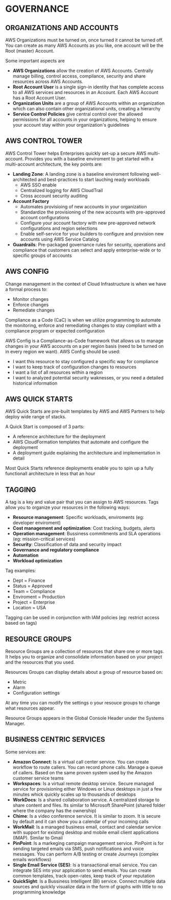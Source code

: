 # GOVERNANCE

## ORGANIZATIONS AND ACCOUNTS

AWS Organizations must be turned on, once turned it cannot be turned off. You can create as many AWS Accounts as you like, one account will be the Root (master) Account.

Some important aspects are
 - **AWS Organizations** allow the creation of AWS Accounts. Centrally manage billing, control access, compilance, security and share resources across AWS Accounts.
 - **Root Account User** is a single sign-in identity that has complete access to all AWS services and resources in an Account. Each AWS Account has a Root Account User.
 - **Organization Units** are a group of AWS Accounts within an organization which can also contain other organizational units, creating a hierarchy
 - **Service Control Policies** give central control over the allowed permissions for all accounts in your organizations, helping to ensure your account stay within your organization's guidelines

## AWS CONTROL TOWER

AWS Control Tower helps Enterprises quickly set-up a secure AWS multi-account. Provides you with a baseline enviroment to get started with a multi-account architecture, the key points are:
 - **Landing Zone**: A landing zone is a baseline enviroment following well-architected and best-practices to start lauching ready workloads
    - AWS SSO enable
    - Centralized logging for AWS CloudTrail
    - Cross account security auditing
 - **Account Factory**
    - Automates provisioing of new accounts in your organization
    - Standardize the provisioning of the new accounts with pre-approved account configurations
    - Configure your account factory with new pre-approved network configurations and region selections
    - Enable self-service for your builders to configure and provision new accounts using AWS Service Catalog
 - **Guardrails**: Pre-packaged governance rules for security, operations and compliance that customers can select and apply enterprise-wide or to specific groups of accounts

## AWS CONFIG

Change management in the context of Cloud Infrastructure is when we have a formal process to:
 - Monitor changes
 - Enforce changes
 - Remediate changes

Compliance as a Code (CaC) is when we utilize programming to automate the monitoring, enforce and remediating changes to stay compliant with a compliance program or expected configuration

AWS Config is a Compliance-as-Code framework that allows us to manage changes in your AWS accounts on a per region basis (need to be turned on in every region we want). AWS Config should be used:
 - I want this resource to stay configured a specific way for compliance
 - I want to keep track of configuration changes to resources
 - I want a list of all resources within a region
 - I want to analyzed potential security waknesses, or you need a detailed historical information

## AWS QUICK STARTS

AWS Quick Starts are pre-built templates by AWS and AWS Partners to help deploy wide range of stacks.

A Quick Start is composed of 3 parts:
 - A reference architecture for the deployment
 - AWS CloudFormation templates that automate and configure the deployment
 - A deployment guide explaining the architecture and implementation in detail

 Most Quick Starts reference deployments enable you to spin up a fully functionall architecture in less that an hour

## TAGGING

A tag is a key and value pair that you can assign to AWS resources. Tags allow you to organize your resources in the following ways:
 - **Resource management**: Specific workloads, enviroments (eg: developer enviroment)
 - **Cost management and optimization**: Cost tracking, budgets, alerts
 - **Operation management**: Bussiness commitments and SLA operations (eg: mission-critical services)
 - **Security**: Classification of data and security impact
 - **Governance and regulatory compliance**
 - **Automation**
 - **Workload optimization**

Tag examples:
 - Dept = Finance
 - Status = Approved
 - Team = Compliance
 - Enviroment = Production
 - Project = Enterprise
 - Location = USA

Tagging can be used in conjunction with IAM policies (eg: restrict access based on tags)

## RESOURCE GROUPS

Resource Groups are a collection of resources that share one or more tags. It helps you to organize and consolidate information based on your project and the resources that you used. 

Resources Groups can display details about a group of resource based on:
 - Metric
 - Alarm
 - Configuration settings

At any time you can modify the settings o your resouce groups to change what resources appear.

Resource Groups appears in the Global Console Header under the Systems Manager.

## BUSINESS CENTRIC SERVICES

Some services are:
 - **Amazon Connect**: Is a virtual call center service. You can create workflow to route callers. You can record phone calls. Manage a queue of callers. Based on the same proven system used by the Amazon customer service teams
 - **Workspaces**: Is a virtual remote desktop service. Secure managed service for provisioning either Windows or Linux desktops in just a few minutes whick quickly scales up to thousands of desktops
 - **WorkDocs**: Is a shared collaboration service. A centralized storage to share content and files. Its similar to Microsoft SharePoint (shared folder where the company has the ownership)
 - **Chime**: Is a video conference service. It is similar to zoom. It is secure by default and it can show you a calendar of your incoming calls
 - **WorkMail**: Is a managed business email, contact and calendar service with support for existing desktop and mobile email client applications (IMAP). Similar to Gmail
 - **PinPoint**: Is a markeging campaign management service. PinPoint is for sending targeted emails via SMS, push notifications and voice messages. You can perform A/B testing or create Journeys (complex emails workflows)
 - **Single Email Service (SES)**: Is a transactional email service. You can integrate SES into your application to send emails. You can create common templates, track open-rates, keep track of your reputation
 - **QuickSight**: Is a Bussiness Intelligent (BI) service. Connect multiple data sources and quickly visualize data in the form of graphs with little to no programming knowledge